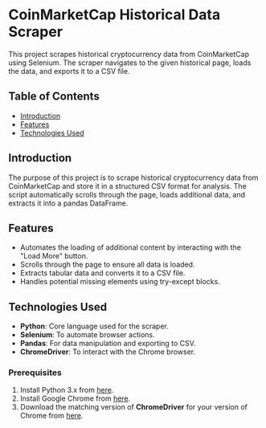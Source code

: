 # CoinMarketCap Historical Data Scraper

This project scrapes historical cryptocurrency data from CoinMarketCap using Selenium. The scraper navigates to the given historical page, loads the data, and exports it to a CSV file.

## Table of Contents

- [Introduction](#introduction)
- [Features](#features)
- [Technologies Used](#technologies-used)


## Introduction

The purpose of this project is to scrape historical cryptocurrency data from CoinMarketCap and store it in a structured CSV format for analysis. The script automatically scrolls through the page, loads additional data, and extracts it into a pandas DataFrame.

## Features

- Automates the loading of additional content by interacting with the "Load More" button.
- Scrolls through the page to ensure all data is loaded.
- Extracts tabular data and converts it to a CSV file.
- Handles potential missing elements using try-except blocks.

## Technologies Used

- **Python**: Core language used for the scraper.
- **Selenium**: To automate browser actions.
- **Pandas**: For data manipulation and exporting to CSV.
- **ChromeDriver**: To interact with the Chrome browser.

### Prerequisites

1. Install Python 3.x from [here](https://www.python.org/downloads/).
2. Install Google Chrome from [here](https://www.google.com/chrome/).
3. Download the matching version of **ChromeDriver** for your version of Chrome from [here](https://sites.google.com/a/chromium.org/chromedriver/downloads).


